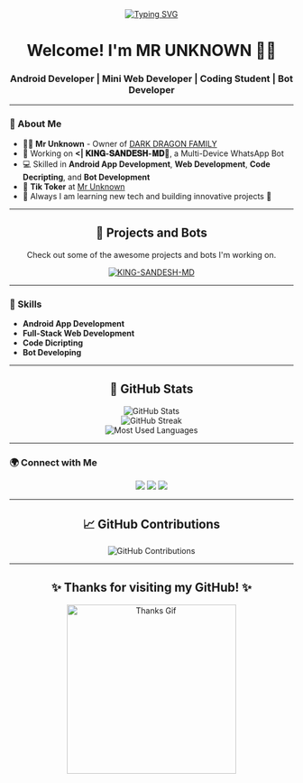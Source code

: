 <div align="center">
  <a href="https://git.io/typing-svg">
    <img src="https://readme-typing-svg.demolab.com?font=Ribeye&size=50&pause=1000&color=33ff00&center=true&width=910&height=100&lines=I+am+Professor+Sandesh+Bhashana;Bot+Developer;Android+App+Developer" alt="Typing SVG">
  </a>
</div>

<h1 align="center">Welcome! I'm MR UNKNOWN 👨‍🏫</h1>
<h3 align="center">Android Developer | Mini Web Developer | Coding Student | Bot Developer</h3>

---

### 🚀 About Me

- 👨‍🏫 **Mr Unknown** - Owner of [DARK DRAGON FAMILY](https://www.tiktok..com/@mr__unknown_sandesh)
- 🤖 Working on **<| 𝐊𝐈𝐍𝐆-𝐒𝐀𝐍𝐃𝐄𝐒𝐇-𝐌𝐃🫧**, a Multi-Device WhatsApp Bot
- 💻 Skilled in **Android App Development**, **Web Development**, **Code Decripting**, and **Bot Development**
- 🎥 **Tik Toker** at [Mr Unknown](https://www.tiktok.com/@mr__unknown_sandesh) 
- 🌱 Always I am learning new tech and building innovative projects 🥹

---

<div align="center">
  <h2>🚀 Projects and Bots</h2>
  <p>Check out some of the awesome projects and bots I'm working on.</p>

  <a href="https://github.com/vijitharanawakage/KING-SANDESH-MD" target="_blank">
    <img src="https://img.shields.io/badge/King_sandesh-Multi_Device_Whatsapp_Bot-green?style=for-the-badge&logo=whatsapp" alt="KING-SANDESH-MD">
  </a>
  <br>
</div>

---

### 🔧 Skills

- **Android App Development**
- **Full-Stack Web Development**
- **Code Dicripting**
- **Bot Developing**

---

<div align="center">
  <h2>🌟 GitHub Stats</h2>
  <img src="https://github-readme-stats.vercel.app/api?username=vijitharanawakage&show_icons=true&theme=radical" alt="GitHub Stats">
  <br>
  <img src="https://github-readme-streak-stats.herokuapp.com/?user=vijitharanawakage&theme=radical" alt="GitHub Streak">
  <br>
  <img src="https://github-readme-stats.vercel.app/api/top-langs/?username=vijitharanawakage&layout=compact&theme=radical" alt="Most Used Languages">
</div>

---

### 🌍 Connect with Me

<p align="center">
  <a href="https://www.tiktok.com/@mr__unknown_sandesh" target="_blank"><img src="https://img.shields.io/badge/TikTok-Follow Now-FF0000?style=for-the-badge&logo=tiktok&logoColor=white"></a>
  <a href="https://www.instagram.com/mr__unknown_sandesh/profilecard/?igsh=OHN1ZXZndzUxdjBr" target="_blank"><img src="https://img.shields.io/badge/Instagram-Find%20Now-blue?style=for-the-badge&logo=instagram"></a>
  <a href="https://whatsapp.com/channel/0029Vb5TUQb72WTmFdUmB71s" target="_blank"><img src="https://img.shields.io/badge/WhatsApp-Join-brightgreen?style=for-the-badge&logo=whatsapp"></a>
</p>

---

<div align="center">
  <h2>📈 GitHub Contributions</h2>
  <img src="https://github-contribution-stats.vercel.app/api/?username=vijitharanawakage" alt="GitHub Contributions">
</div>

---

<div align="center">
  <h2>✨ Thanks for visiting my GitHub! ✨</h2>
  <img src="https://media.giphy.com/media/Q7LHmoFwVP6Yc1swZs/giphy.gif" width="300" alt="Thanks Gif">
</div>

